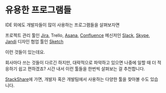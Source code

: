 # 유용한 프로그램들

IDE 외에도 개발자들이 많이 사용하는 프로그램들을 살펴보자면

프로젝트 관리 툴인 [Jira](https://www.atlassian.com/software/jira?&aceid=&adposition=1t1&adgroup=63127837864&campaign=1439934854&creative=377553843291&device=c&keyword=jira&matchtype=e&network=g&placement=&ds_kids=p34164036290&ds_e=GOOGLE&ds_eid=700000001558501&ds_e1=GOOGLE&gclid=EAIaIQobChMIza7s8Y2k5wIVRmoqCh1dIwQiEAAYASAAEgKozfD_BwE&gclsrc=aw.ds), Trello, [Asana](https://asana.com/), [Confluence](https://www.atlassian.com/software/confluence?&aceid=&adposition=1t1&adgroup=56762752698&campaign=1398156602&creative=301831929106&device=c&keyword=confluence&matchtype=e&network=g&placement=&ds_kids=p32969589259&ds_e=GOOGLE&ds_eid=700000001542923&ds_e1=GOOGLE&gclid=EAIaIQobChMIlc6F3Y6k5wIVEaqWCh2XQQhpEAAYASAAEgJre_D_BwE&gclsrc=aw.ds) 메신저인 [Slack](https://slack.com/intl/en-kr/), [Skype](https://skype.daesung.com/eng/main.asp), [Jandi](https://www.jandi.com/landing/en) 디자인 협업 툴인 [Sketch](https://www.sketch.com/)

이런 것들이 있는데요.

회사마다 쓰는 것들이 다르긴 하지만, 대략적으로 파악하고 있으면 나중에 일할 때 더 적응하기 쉽고 편하겠죠?  시간 내서 이런 툴들을 한번씩 살펴보는 걸 추천합니다.

[StackShare](https://stackshare.io/)에 가면, 개발자 혹은 개발팀에서 사용하는 다양한 툴을 찾아볼 수도 있습니다.